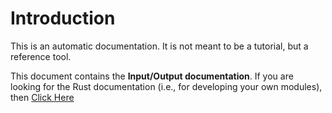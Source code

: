 # Introduction

This is an automatic documentation. It is not meant to be a tutorial, but a reference tool.

This document contains the **Input/Output documentation**. If you are looking for the Rust documentation (i.e., for developing your
own modules), then [Click Here](./doc/simple_model/index.html)